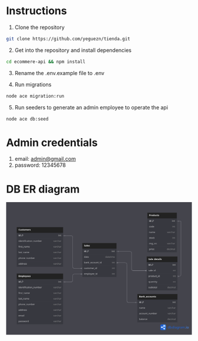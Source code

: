 # Instructions

1. Clone the repository
```bash
git clone https://github.com/yeguezn/tienda.git
```
2. Get into the repository and install dependencies
```bash
cd ecommere-api && npm install
```
3. Rename the .env.example file to .env

4. Run migrations
```bash
node ace migration:run
```
5. Run seeders to generate an admin employee to operate the api
```bash
node ace db:seed
```

# Admin credentials
1. email: admin@gmail.com
2. password: 12345678

# DB ER diagram

![title](/ecommerce.png)